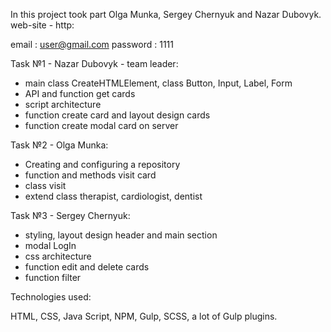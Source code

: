 In this project took part Olga Munka, Sergey Chernyuk and Nazar Dubovyk.
web-site - http:

email : user@gmail.com
password : 1111


Task №1 - Nazar Dubovyk - team leader:
- main class CreateHTMLElement, class Button, Input, Label, Form
- API and function get cards
- script architecture
- function create card and layout design cards
- function create modal card on server


Task №2 - Olga Munka:
- Creating and configuring a repository
- function and methods visit card
- class visit
- extend class therapist, cardiologist, dentist


Task №3 - Sergey Chernyuk:
- styling, layout design header and main section
- modal LogIn
- css architecture
- function edit and delete cards
- function filter



Technologies used:

HTML, CSS, Java Script, NPM, Gulp, SCSS, a lot of Gulp plugins. 
